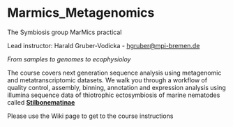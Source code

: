 # Marmics_Metagenomics
The Symbiosis group MarMics practical

Lead instructor: Harald Gruber-Vodicka - hgruber@mpi-bremen.de

_From samples to genomes to ecophysioloy_

The course covers next generation sequence analysis using metagenomic and metatranscriptomic datasets. We walk you through a workflow of quality control, assembly, binning, annotation and expression analysis using illumina sequence data of thiotrophic ectosymbiosis of marine nematodes called **[Stilbonematinae](https://en.wikipedia.org/wiki/Stilbonematinae)**

Please use the Wiki page to get to the course instructions
